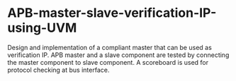 # APB-master-slave-verification-IP-using-UVM
Design and implementation of a compliant master that can be used as verification IP. APB master and a slave component are tested by connecting the master component to slave component. A scoreboard is used for protocol checking at bus interface.

